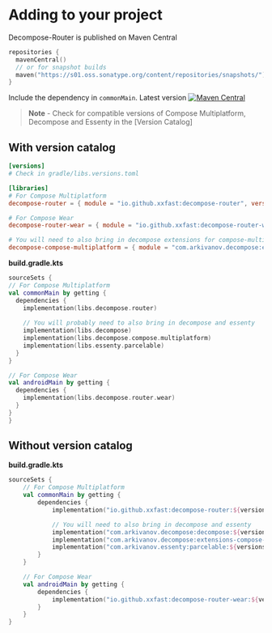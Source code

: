 #  Adding to your project

Decompose-Router is published on Maven Central
```kotlin
repositories {
  mavenCentral()
  // or for snapshot builds
  maven("https://s01.oss.sonatype.org/content/repositories/snapshots/")
}
```

Include the dependency in `commonMain`. Latest version [![Maven Central](https://img.shields.io/maven-central/v/io.github.xxfast/decompose-router?color=blue)](https://search.maven.org/search?q=g:io.github.xxfast)

> **Note** - Check for compatible versions of Compose Multiplatform, Decompose and Essenty in the [Version Catalog]

## With version catalog

```toml
[versions]
# Check in gradle/libs.versions.toml

[libraries]
# For Compose Multiplatform
decompose-router = { module = "io.github.xxfast:decompose-router", version.ref = "decompose-router" }

# For Compose Wear
decompose-router-wear = { module = "io.github.xxfast:decompose-router-wear", version.ref = "decompose-router" }

# You will need to also bring in decompose extensions for compose-multiplatform
decompose-compose-multiplatform = { module = "com.arkivanov.decompose:extensions-compose-jetbrains", version.ref = "decompose" }
```

**build.gradle.kts**
```kotlin
sourceSets {
// For Compose Multiplatform
val commonMain by getting { 
  dependencies { 
    implementation(libs.decompose.router)
    
    // You will probably need to also bring in decompose and essenty
    implementation(libs.decompose)
    implementation(libs.decompose.compose.multiplatform)
    implementation(libs.essenty.parcelable)
  } 
}

// For Compose Wear
val androidMain by getting {
  dependencies { 
    implementation(libs.decompose.router.wear)
  } 
}
}
```

## Without version catalog

**build.gradle.kts**
```kotlin
sourceSets {
    // For Compose Multiplatform
    val commonMain by getting {
        dependencies {
            implementation("io.github.xxfast:decompose-router:${versions.decompose - router}")

            // You will need to also bring in decompose and essenty
            implementation("com.arkivanov.decompose:decompose:${versions.decompose}")
            implementation("com.arkivanov.decompose:extensions-compose-jetbrains:${versions.decompose}")
            implementation("com.arkivanov.essenty:parcelable:${versions.essenty}")
        }
    }

    // For Compose Wear
    val androidMain by getting {
        dependencies {
            implementation("io.github.xxfast:decompose-router-wear:${versions.decompose - router}")
        }
    }
}
```
